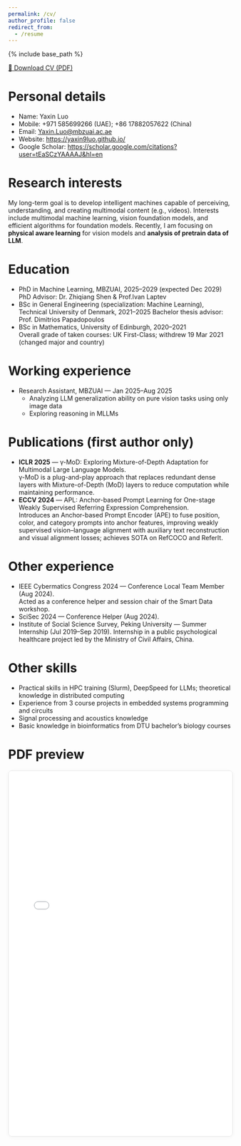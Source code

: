 ```yaml
---
permalink: /cv/
author_profile: false
redirect_from:
  - /resume
---
```


{% include base_path %}

<p>
  <a class="btn btn--large" href="{{ base_path }}/files/CV_YaxinLuo.pdf" target="_blank" rel="noopener">
    📄 Download CV (PDF)
  </a>
</p>

Personal details
======
- Name: Yaxin Luo
- Mobile: +971 585699266 (UAE); +86 17882057622 (China)
- Email: Yaxin.Luo@mbzuai.ac.ae
- Website: https://yaxin9luo.github.io/
- Google Scholar: https://scholar.google.com/citations?user=tEaSCzYAAAAJ&hl=en

Research interests
======
My long-term goal is to develop intelligent machines capable of perceiving, understanding, and creating multimodal content (e.g., videos). Interests include multimodal
machine learning, vision foundation models, and efficient algorithms for foundation models. Recently, I am focusing on **physical aware learning** for vision models and **analysis of pretrain data of LLM**.


Education
======
* PhD in Machine Learning, MBZUAI, 2025–2029 (expected Dec 2029)  
  PhD Advisor: Dr. Zhiqiang Shen & Prof.Ivan Laptev
* BSc in General Engineering (specialization: Machine Learning), Technical University of Denmark, 2021–2025 
  Bachelor thesis advisor: Prof. Dimitrios Papadopoulos
* BSc in Mathematics, University of Edinburgh, 2020–2021  
  Overall grade of taken courses: UK First-Class; withdrew 19 Mar 2021 (changed major and country)

Working experience
======
* Research Assistant, MBZUAI — Jan 2025–Aug 2025
  - Analyzing LLM generalization ability on pure vision tasks using only image data  
  - Exploring reasoning in MLLMs

Publications (first author only)
======
* **ICLR 2025** — γ-MoD: Exploring Mixture-of-Depth Adaptation for Multimodal Large Language Models.  
  γ-MoD is a plug-and-play approach that replaces redundant dense layers with Mixture-of-Depth (MoD) layers to reduce computation while maintaining performance.
* **ECCV 2024** — APL: Anchor-based Prompt Learning for One-stage Weakly Supervised Referring Expression Comprehension.  
  Introduces an Anchor-based Prompt Encoder (APE) to fuse position, color, and category prompts into anchor features, improving weakly supervised vision–language alignment with auxiliary text reconstruction and visual alignment losses; achieves SOTA on RefCOCO and ReferIt.

Other experience
======
* IEEE Cybermatics Congress 2024 — Conference Local Team Member (Aug 2024).  
  Acted as a conference helper and session chair of the Smart Data workshop.
* SciSec 2024 — Conference Helper (Aug 2024).
* Institute of Social Science Survey, Peking University — Summer Internship (Jul 2019–Sep 2019).   Internship in a public psychological healthcare project led by the Ministry of Civil Affairs, China.

Other skills
======
* Practical skills in HPC training (Slurm), DeepSpeed for LLMs; theoretical knowledge in distributed computing
* Experience from 3 course projects in embedded systems programming and circuits
* Signal processing and acoustics knowledge
* Basic knowledge in bioinformatics from DTU bachelor’s biology courses

PDF preview
======
<div style="border:1px solid #e5e5e5;border-radius:8px;overflow:hidden;box-shadow:0 2px 8px rgba(0,0,0,0.04);">
  <iframe
    src="{{ base_path }}/files/CV_YaxinLuo.pdf#view=FitH"
    style="width:100%;height:820px;border:0;"
    title="CV PDF preview">
  </iframe>
</div>

